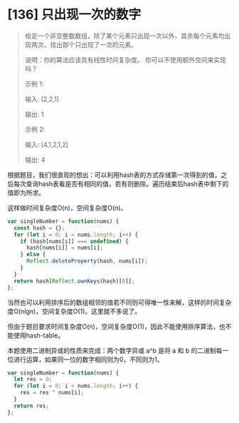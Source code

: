 # [136] 只出现一次的数字

> 给定一个非空整数数组，除了某个元素只出现一次以外，其余每个元素均出现两次。找出那个只出现了一次的元素。
>
> 说明：你的算法应该具有线性时间复杂度。 你可以不使用额外空间来实现吗？
>
> 示例 1:
>
> 输入: [2,2,1]
>
> 输出: 1
>
> 示例 2:
>
> 输入: [4,1,2,1,2]
>
> 输出: 4

根据题目，我们很直观的想出：可以利用hash表的方式存储第一次得到的值，之后每次查询hash表看是否有相同的值，若有则删除。遍历结束后hash表中剩下的值即为所求。

这样做时间复杂度O(n)，空间复杂度O(n)。

```js
var singleNumber = function(nums) {
  const hash = {};
  for (let i = 0; i < nums.length; i++) {
    if (hash[nums[i]] === undefined) {
      hash[nums[i]] = nums[i];
    } else {
      Reflect.deleteProperty(hash, nums[i]);
    }
  }
  return hash[Reflect.ownKeys(hash)[0]];
};
```

当然也可以利用排序后的数组相邻的值若不同则可得唯一性来解，这样的时间复杂度O(nlgn)，空间复杂度O(1)。这里就不多说了。

但由于题目要求时间复杂度O(n)，空间复杂度O(1)，因此不能使用排序算法，也不能使用hash-table。

本题使用二进制异或的性质来完成：两个数字异或 a^b 是将 a 和 b 的二进制每一位进行运算，如果同一位的数字相同则为0，不同则为1。

```js
var singleNumber = function(nums) {
  let res = 0;
  for (let i = 0; i < nums.length; i++) {
    res = res ^ nums[i];
  }
  return res;
};
```
